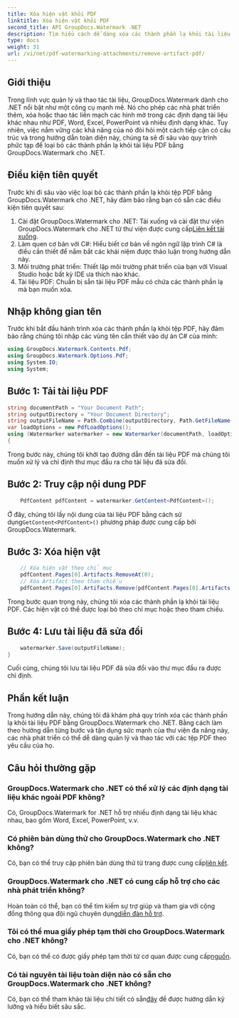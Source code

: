 ```yaml
---
title: Xóa hiện vật khỏi PDF
linktitle: Xóa hiện vật khỏi PDF
second_title: API GroupDocs.Watermark .NET
description: Tìm hiểu cách dễ dàng xóa các thành phần lạ khỏi tài liệu PDF bằng GroupDocs.Watermark dành cho .NET. Nắm vững quy trình từng bước với hướng dẫn toàn diện của chúng tôi.
type: docs
weight: 31
url: /vi/net/pdf-watermarking-attachments/remove-artifact-pdf/
---
```

## Giới thiệu
Trong lĩnh vực quản lý và thao tác tài liệu, GroupDocs.Watermark dành cho .NET nổi bật như một công cụ mạnh mẽ. Nó cho phép các nhà phát triển thêm, xóa hoặc thao tác liền mạch các hình mờ trong các định dạng tài liệu khác nhau như PDF, Word, Excel, PowerPoint và nhiều định dạng khác. Tuy nhiên, việc nắm vững các khả năng của nó đòi hỏi một cách tiếp cận có cấu trúc và trong hướng dẫn toàn diện này, chúng ta sẽ đi sâu vào quy trình phức tạp để loại bỏ các thành phần lạ khỏi tài liệu PDF bằng GroupDocs.Watermark cho .NET.
## Điều kiện tiên quyết
Trước khi đi sâu vào việc loại bỏ các thành phần lạ khỏi tệp PDF bằng GroupDocs.Watermark cho .NET, hãy đảm bảo rằng bạn có sẵn các điều kiện tiên quyết sau:
1. Cài đặt GroupDocs.Watermark cho .NET: Tải xuống và cài đặt thư viện GroupDocs.Watermark cho .NET từ thư viện được cung cấp[Liên kết tải xuống](https://releases.groupdocs.com/Watermark/net/).
2. Làm quen cơ bản với C#: Hiểu biết cơ bản về ngôn ngữ lập trình C# là điều cần thiết để nắm bắt các khái niệm được thảo luận trong hướng dẫn này.
3. Môi trường phát triển: Thiết lập môi trường phát triển của bạn với Visual Studio hoặc bất kỳ IDE ưa thích nào khác.
4. Tài liệu PDF: Chuẩn bị sẵn tài liệu PDF mẫu có chứa các thành phần lạ mà bạn muốn xóa.

## Nhập không gian tên
Trước khi bắt đầu hành trình xóa các thành phần lạ khỏi tệp PDF, hãy đảm bảo rằng chúng tôi nhập các vùng tên cần thiết vào dự án C# của mình:
```csharp
using GroupDocs.Watermark.Contents.Pdf;
using GroupDocs.Watermark.Options.Pdf;
using System.IO;
using System;
```
## Bước 1: Tải tài liệu PDF
```csharp
string documentPath = "Your Document Path";
string outputDirectory = "Your Document Directory";
string outputFileName = Path.Combine(outputDirectory, Path.GetFileName(documentPath));
var loadOptions = new PdfLoadOptions();
using (Watermarker watermarker = new Watermarker(documentPath, loadOptions))
{
```
Trong bước này, chúng tôi khởi tạo đường dẫn đến tài liệu PDF mà chúng tôi muốn xử lý và chỉ định thư mục đầu ra cho tài liệu đã sửa đổi.
## Bước 2: Truy cập nội dung PDF
```csharp
    PdfContent pdfContent = watermarker.GetContent<PdfContent>();
```
 Ở đây, chúng tôi lấy nội dung của tài liệu PDF bằng cách sử dụng`GetContent<PdfContent>()` phương pháp được cung cấp bởi GroupDocs.Watermark.
## Bước 3: Xóa hiện vật
```csharp
    // Xóa hiện vật theo chỉ mục
    pdfContent.Pages[0].Artifacts.RemoveAt(0);
    // Xóa Artifact theo tham chiếu
    pdfContent.Pages[0].Artifacts.Remove(pdfContent.Pages[0].Artifacts[0]);
```
Trong bước quan trọng này, chúng tôi xóa các thành phần lạ khỏi tài liệu PDF. Các hiện vật có thể được loại bỏ theo chỉ mục hoặc theo tham chiếu.
## Bước 4: Lưu tài liệu đã sửa đổi
```csharp
    watermarker.Save(outputFileName);
}
```
Cuối cùng, chúng tôi lưu tài liệu PDF đã sửa đổi vào thư mục đầu ra được chỉ định.

## Phần kết luận
Trong hướng dẫn này, chúng tôi đã khám phá quy trình xóa các thành phần lạ khỏi tài liệu PDF bằng GroupDocs.Watermark cho .NET. Bằng cách làm theo hướng dẫn từng bước và tận dụng sức mạnh của thư viện đa năng này, các nhà phát triển có thể dễ dàng quản lý và thao tác với các tệp PDF theo yêu cầu của họ.
## Câu hỏi thường gặp
### GroupDocs.Watermark cho .NET có thể xử lý các định dạng tài liệu khác ngoài PDF không?
Có, GroupDocs.Watermark for .NET hỗ trợ nhiều định dạng tài liệu khác nhau, bao gồm Word, Excel, PowerPoint, v.v.
### Có phiên bản dùng thử cho GroupDocs.Watermark cho .NET không?
 Có, bạn có thể truy cập phiên bản dùng thử từ trang được cung cấp[liên kết](https://releases.groupdocs.com/).
### GroupDocs.Watermark cho .NET có cung cấp hỗ trợ cho các nhà phát triển không?
 Hoàn toàn có thể, bạn có thể tìm kiếm sự trợ giúp và tham gia với cộng đồng thông qua đội ngũ chuyên dụng[diễn đàn hỗ trợ](https://forum.groupdocs.com/c/watermark/19).
### Tôi có thể mua giấy phép tạm thời cho GroupDocs.Watermark cho .NET không?
 Có, bạn có thể có được giấy phép tạm thời từ cơ quan được cung cấp[nguồn](https://purchase.groupdocs.com/temporary-license/).
### Có tài nguyên tài liệu toàn diện nào có sẵn cho GroupDocs.Watermark cho .NET không?
 Có, bạn có thể tham khảo tài liệu chi tiết có sẵn[đây](https://reference.groupdocs.com/Watermark/net/) để được hướng dẫn kỹ lưỡng và hiểu biết sâu sắc.